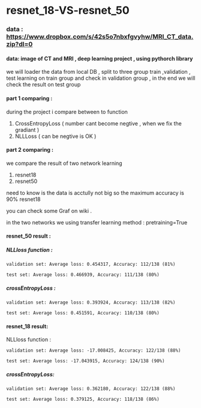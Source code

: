 # resnet_18-VS-resnet_50 
### data  : https://www.dropbox.com/s/42s5o7nbxfgvyhw/MRI_CT_data.zip?dl=0
#### data: image of CT and MRI , deep learning project , using pythorch library 
we will loader the data from local DB , split to three group train ,validation , test 
learning on train group and check in validation group , in the end we will check the result on test group 
#### part 1 comparing :
during the project i compare between to function 
1. CrossEntropyLoss ( number cant become negtive , when we fix the gradiant ) 
2. NLLLoss ( can be negtive is OK )

#### part 2 comparing :
we compare the result of two network learning 
1. resnet18 
2. resnet50 

need to know is the data is acctully not big so the maximum accuracy is 90%  resnet18 

you can check some Graf on wiki .


in the two networks we using transfer learning method :
pretraining=True 



#### resnet_50 result :

  ##### NLLloss function :

    validation set: Average loss: 0.454317, Accuracy: 112/138 (81%)

    test set: Average loss: 0.466939, Accuracy: 111/138 (80%)

  ##### crossEntropyLoss : 
  
    validation set: Average loss: 0.393924, Accuracy: 113/138 (82%)

    test set: Average loss: 0.451591, Accuracy: 110/138 (80%)
    
 #### resnet_18 result:

NLLloss function :

	validation set: Average loss: -17.008425, Accuracy: 122/138 (88%)

	test set: Average loss: -17.043915, Accuracy: 124/138 (90%)
##### crossEntropyLoss:

	validation set: Average loss: 0.362180, Accuracy: 122/138 (88%)

	test set: Average loss: 0.379125, Accuracy: 118/138 (86%)



